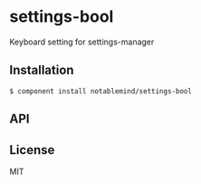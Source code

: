 
# settings-bool

  Keyboard setting for settings-manager

## Installation

    $ component install notablemind/settings-bool

## API

   

## License

  MIT
